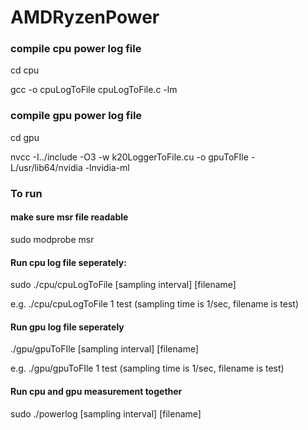 # AMDRyzenPower

### compile cpu power log file 
<p> cd cpu
<p> gcc -o cpuLogToFile cpuLogToFile.c -lm

### compile gpu power log file 
<p> cd gpu
<p> nvcc -I../include -O3 -w k20LoggerToFile.cu -o gpuToFIle -L/usr/lib64/nvidia -lnvidia-ml

### To run 
#### make sure msr file readable 
<p> sudo modprobe msr
  
#### Run cpu log file seperately:
<p> sudo ./cpu/cpuLogToFile [sampling interval] [filename] 
<p> e.g. ./cpu/cpuLogToFile 1 test      (sampling time is 1/sec, filename is test)

#### Run gpu log file seperately 
<p> ./gpu/gpuToFIle [sampling interval] [filename]
<p> e.g. ./gpu/gpuToFIle 1 test      (sampling time is 1/sec, filename is test)

#### Run cpu and gpu measurement together 
<p> sudo ./powerlog [sampling interval] [filename]
